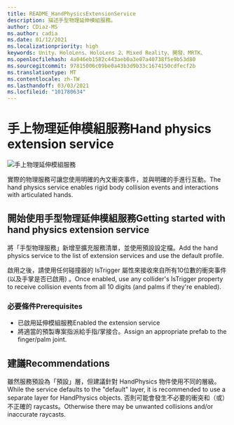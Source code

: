 ```yaml
---
title: README_HandPhysicsExtensionService
description: 描述手型物理延伸模組服務。
author: CDiaz-MS
ms.author: cadia
ms.date: 01/12/2021
ms.localizationpriority: high
keywords: Unity、HoloLens、HoloLens 2、Mixed Reality、開發、MRTK、
ms.openlocfilehash: 4a046eb1582c443aeb0a3e07a40738f5e9b53d80
ms.sourcegitcommit: 97815006c09be0a43b3d9b33c1674150cdfecf2b
ms.translationtype: MT
ms.contentlocale: zh-TW
ms.lasthandoff: 03/03/2021
ms.locfileid: "101780634"
---
```

# <a name="hand-physics-extension-service"></a><span data-ttu-id="7f371-104">手上物理延伸模組服務</span><span class="sxs-lookup"><span data-stu-id="7f371-104">Hand physics extension service</span></span>

![手上物理延伸模組服務](../../Images/HandPhysics/MRTK_UX_HandPhysics_Main.jpg)

<span data-ttu-id="7f371-106">實際的物理服務可讓您使用明確的內文衝突事件，並與明確的手進行互動。</span><span class="sxs-lookup"><span data-stu-id="7f371-106">The hand physics service enables rigid body collision events and interactions with articulated hands.</span></span>

## <a name="getting-started-with-hand-physics-extension-service"></a><span data-ttu-id="7f371-107">開始使用手型物理延伸模組服務</span><span class="sxs-lookup"><span data-stu-id="7f371-107">Getting started with hand physics extension service</span></span>

<span data-ttu-id="7f371-108">將「手型物理服務」新增至擴充服務清單，並使用預設設定檔。</span><span class="sxs-lookup"><span data-stu-id="7f371-108">Add the hand physics service to the list of extension services and use the default profile.</span></span>

<span data-ttu-id="7f371-109">啟用之後，請使用任何碰撞器的 IsTrigger 屬性來接收來自所有10位數的衝突事件 (以及手掌是否已啟用) 。</span><span class="sxs-lookup"><span data-stu-id="7f371-109">Once enabled, use any collider's IsTrigger property to receive collision events from all 10 digits (and palms if they're enabled).</span></span>

### <a name="prerequisites"></a><span data-ttu-id="7f371-110">必要條件</span><span class="sxs-lookup"><span data-stu-id="7f371-110">Prerequisites</span></span>

- <span data-ttu-id="7f371-111">已啟用延伸模組服務</span><span class="sxs-lookup"><span data-stu-id="7f371-111">Enabled the extension service</span></span>
- <span data-ttu-id="7f371-112">將適當的預製專案指派給手指/掌接合。</span><span class="sxs-lookup"><span data-stu-id="7f371-112">Assign an appropriate prefab to the finger/palm joint.</span></span>

## <a name="recommendations"></a><span data-ttu-id="7f371-113">建議</span><span class="sxs-lookup"><span data-stu-id="7f371-113">Recommendations</span></span>

<span data-ttu-id="7f371-114">雖然服務預設為「預設」層，但建議針對 HandPhysics 物件使用不同的層級。</span><span class="sxs-lookup"><span data-stu-id="7f371-114">While the service defaults to the "default" layer, it is recommended to use a separate layer for HandPhysics objects.</span></span> <span data-ttu-id="7f371-115">否則可能會發生不必要的衝突和（或）不正確的 raycasts。</span><span class="sxs-lookup"><span data-stu-id="7f371-115">Otherwise there may be unwanted collisions and/or inaccurate raycasts.</span></span>
